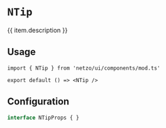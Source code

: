 <script setup>
import SectionDocsCards from '@theme/components/sections/SectionDocsCards.vue'
import en from '~/locales/en.js'
const item = en.components.find(({ uid }) => uid === 'tip')
</script>

<div class="mb-5 w-75px h-75px"  :class="item.icon" />

# `NTip`

{{ item.description }}

## Usage

```tsx
import { NTip } from 'netzo/ui/components/mod.ts'

export default () => <NTip />
```

## Configuration

```ts
interface NTipProps { }
```
